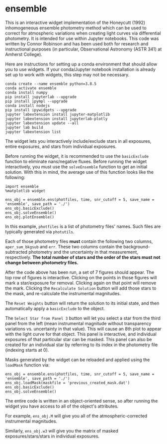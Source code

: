 # ensemble

This is an interactive widget implementation of the Honeycutt (1992) inhomogeneous ensemble photometry method which can be used to correct for atmospheric variations when creating light curves via differential photometry.
It is intended for use within Jupyter notebooks. This code was written by Connor Robinson and has been used both for research and instructional purposes (in particular, Observational Astronomy (ASTR 341) at Amherst College).

Here are instructions for setting up a conda environment that should allow you to use widgets. If your conda/Jupyter notebook installation is already set up to work with widgets, this step may not be necessary.

```
conda create --name ensemble python=3.8.5
conda activate ensemble
conda install numpy
pip install jupyterlab --upgrade
pip install ipympl --upgrade
conda install nodejs
pip install ipywidgets --upgrade
jupyter labextension install jupyter-matplotlib
jupyter labextension install jupyterlab-plotly
jupyter labextension update --all
jupyter lab build
jupyter labextension list
```

The widget lets you interactively include/exclude stars in all exposures, entire exposures, and stars from individual exposures.

Before running the widget, it is recommended to use the `basicExclude` function to eliminate nans/negative fluxes.
Before running the widget interactively, you must use the `solveEnsemble` function to get an initial solution. 
With this in mind, the average use of this function looks like the following:

```
import ensemble
%matplotlib widget 

ens_obj = ensemble.ens(photfiles, time, snr_cutoff = 5, save_name = 'ensemble', save_path = './')
ens_obj.basicExclude()
ens_obj.solveEnsemble()
ens_obj.plotEnsemble()
```

In this example, `photfiles` is a list of photometry files' names. Such files are typically generated via `photutils`. 

Each of those photometry files **must** contain the following two columns, `aper_sum_bkgsub` and `err`.
These two columns contain the background-subtracted photometry and the uncertainty in that measurement, respectively. 
**The total number of stars and the order of the stars must not change between photometry files.**

After the code above has been run, a set of 7 figures should appear. The top row of figures is interactive. 
Clicking on the points in those figures will mark a star/exposure for removal. Clicking again on that point will remove the mark.
Clicking the `Recalculate Solution` button will add those stars to the mask, and re-calculate the instrumental magnitudes.

The `Reset Weights` button will return the solution to its initial state, and then automatically apply a `basicExclude` to the object.

The `Select Star from Panel 3` button will let you select a star from the third panel from the left (mean instrumental magnitude without transparency variations vs. uncertainty in that value).
This will cause an 8th plot to appear with the light curve for that object. This panel is interactive, and individual exposures of that particular star can be masked. 
This panel can also be created for an individual star by referring to its index in the photometry file (indexing starts at 0).

Masks generated by the widget can be reloaded and applied using the `loadMask` function via:
```
ens_obj = ensemble.ens(photfiles, time, snr_cutoff = 5, save_name = 'ensemble', save_path = './')
ens_obj.loadMask(maskfile = 'previous_created_mask.dat')
ens_obj.basicExclude()
ens_obj.solveEnsemble()
```
The entire code is written in an object-oriented sense, so after running the widget you have access to all of the object's attributes. 

For example, `ens_obj.M` will give you all of the atmospheric-corrected instrumental magnitudes. 

Similarly, `ens_obj.w3` will give you the matrix of masked exposures/stars/stars in individual exposures. 
